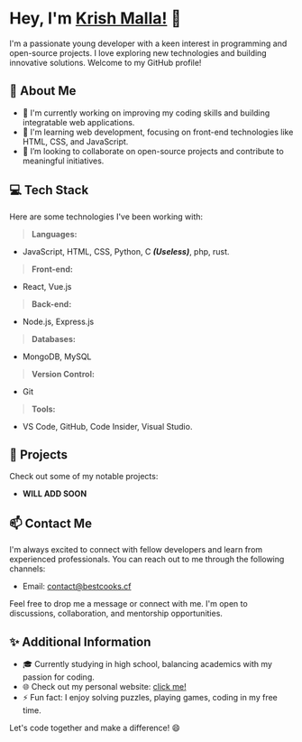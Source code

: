 # Hey, I'm [Krish Malla!](https://me.chhris.repl.co) 👋

I'm a passionate young developer with a keen interest in programming and open-source projects. I love exploring new technologies and building innovative solutions. Welcome to my GitHub profile!

## 🌟 About Me

- 🔭 I'm currently working on improving my coding skills and building integratable web applications.
- 🌱 I'm learning web development, focusing on front-end technologies like HTML, CSS, and JavaScript.
- 👯 I’m looking to collaborate on open-source projects and contribute to meaningful initiatives.

## 💻 Tech Stack

Here are some technologies I've been working with:

> **Languages:**
- JavaScript, HTML, CSS, Python, C ___(Useless)___, php, rust.
> **Front-end:**
- React, Vue.js
> **Back-end:**
- Node.js, Express.js
> **Databases:**
- MongoDB, MySQL
> **Version Control:**
- Git
> **Tools:**
- VS Code, GitHub, Code Insider, Visual Studio.

## 🚀 Projects

Check out some of my notable projects:

- **WILL ADD SOON**

## 📫 Contact Me

I'm always excited to connect with fellow developers and learn from experienced professionals. You can reach out to me through the following channels:

- Email: [contact@bestcooks.cf](mailto:contact@bestcooks.cf)

Feel free to drop me a message or connect with me. I'm open to discussions, collaboration, and mentorship opportunities.

## ✨ Additional Information

- 🎓 Currently studying in high school, balancing academics with my passion for coding.
- 🌐 Check out my personal website: [click me!](https://me.chhris.repl.co)
- ⚡ Fun fact: I enjoy solving puzzles, playing games, coding in my free time.

Let's code together and make a difference! 😄
